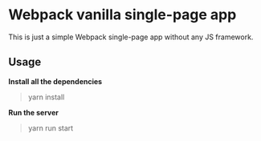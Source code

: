 # Webpack vanilla single-page app

This is just a simple Webpack single-page app without any JS framework.

## Usage 

**Install all the dependencies**

> yarn install

**Run the server**

> yarn run start
